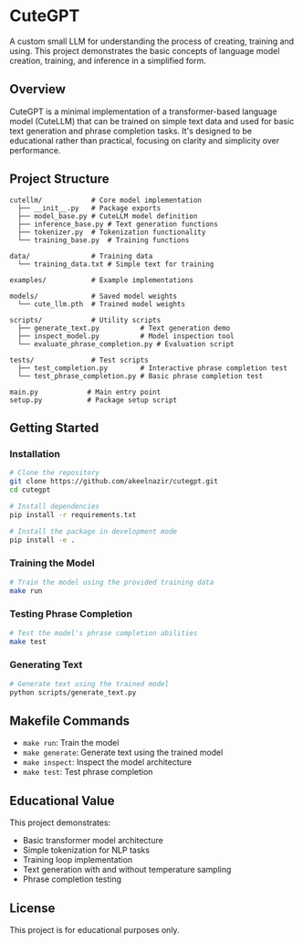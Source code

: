 # CuteGPT

A custom small LLM for understanding the process of creating, training and using. This project demonstrates the basic concepts of language model creation, training, and inference in a simplified form.

## Overview

CuteGPT is a minimal implementation of a transformer-based language model (CuteLLM) that can be trained on simple text data and used for basic text generation and phrase completion tasks. It's designed to be educational rather than practical, focusing on clarity and simplicity over performance.

## Project Structure

```
cutellm/            # Core model implementation
  ├── __init__.py   # Package exports
  ├── model_base.py # CuteLLM model definition
  ├── inference_base.py # Text generation functions
  ├── tokenizer.py  # Tokenization functionality
  └── training_base.py  # Training functions

data/               # Training data
  └── training_data.txt # Simple text for training

examples/           # Example implementations

models/             # Saved model weights
  └── cute_llm.pth  # Trained model weights

scripts/            # Utility scripts
  ├── generate_text.py          # Text generation demo
  ├── inspect_model.py          # Model inspection tool
  └── evaluate_phrase_completion.py # Evaluation script

tests/              # Test scripts
  ├── test_completion.py        # Interactive phrase completion test
  └── test_phrase_completion.py # Basic phrase completion test

main.py            # Main entry point
setup.py           # Package setup script
```

## Getting Started

### Installation

```bash
# Clone the repository
git clone https://github.com/akeelnazir/cutegpt.git
cd cutegpt

# Install dependencies
pip install -r requirements.txt

# Install the package in development mode
pip install -e .
```

### Training the Model

```bash
# Train the model using the provided training data
make run
```

### Testing Phrase Completion

```bash
# Test the model's phrase completion abilities
make test
```

### Generating Text

```bash
# Generate text using the trained model
python scripts/generate_text.py
```

## Makefile Commands

- `make run`: Train the model
- `make generate`: Generate text using the trained model
- `make inspect`: Inspect the model architecture
- `make test`: Test phrase completion

## Educational Value

This project demonstrates:
- Basic transformer model architecture
- Simple tokenization for NLP tasks
- Training loop implementation
- Text generation with and without temperature sampling
- Phrase completion testing

## License

This project is for educational purposes only.
